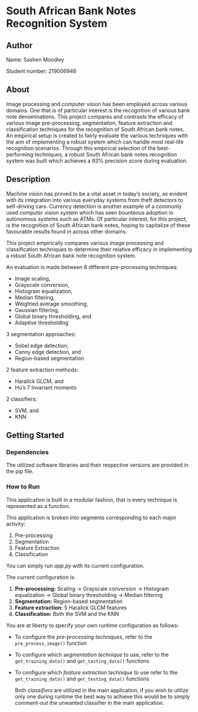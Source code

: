 # South African Bank Notes Recognition System

## Author
Name: Sashen Moodley

Student number: 219006946

## About

Image processing and computer vision has been employed across various domains. One that is of particular interest is the recognition of various bank note denominations. This project compares and contrasts the efficacy of various image pre-processing, segmentation, feature extraction and classification techniques for the recognition of South African bank notes. An empirical setup is created to fairly evaluate the various techniques with the aim of implementing a robust system which can handle most real-life recognition scenarios. Through this empirical selection of the best-performing techniques, a robust South African bank notes recognition system was built which achieves a 93% precision score during evaluation.

## Description

Machine vision has proved to be a vital asset in today’s society, as evident with its integration into various everyday systems from theft detectors to self-driving cars. Currency detection is another example of a commonly used computer vision system which has seen bounteous adoption in autonomous systems such as ATMs. Of particular interest, for this project, is the recognition of South African bank notes, hoping to capitalize of these favourable results found in across other domains.

This project empirically compares various image processing and classification techniques to determine their relative efficacy in implementing a robust South African bank note recognition system. 

An evaluation is made between 8 different pre-processing techniques:
  - Image scaling, 
  - Grayscale conversion, 
  - Histogram equalization, 
  - Median filtering, 
  - Weighted average smoothing,
  - Gaussian filtering, 
  - Global binary thresholding, and
  - Adaptive thresholding
 
3 segmentation approaches:
  - Sobel edge detection, 
  - Canny edge detection, and 
  - Region-based segmentation

2 feature extraction methods:
  - Haralick GLCM, and 
  - Hu’s 7 Invariant moments

2 classifiers:
  - SVM, and 
  - KNN 

## Getting Started

### Dependencies

The utilized software libraries and their respective versions are provided in the pip file.

### How to Run

This application is built in a modular fashion, that is every technique is represented as a function.

This application is broken into segments corresponding to each major activity:
1. Pre-processing
2. Segmentation
3. Feature Extraction
4. Classification

You can simply run _app.py_ with its current configuration.

The current configuration is:
1. **Pre-processing:** Scaling &#8594; Grayscale conversion &#8594; Histogram equalization &#8594; Global binary thresholding &#8594;  Median filtering
2. **Segmentation:** Region-based segmentation
3. **Feature extraction:** 5 Haralick GLCM features
4. **Classification:** Both the SVM and the KNN

You are at liberty to specify your own runtime configuration as follows:
- To configure the _pre-processing techniques_, refer to the ```pre_process_image()``` function

- To configure which _segmentation technique_ to use, refer to the ```get_training_data()``` and ```get_testing_data()``` functions

- To configure which _feature extraction technique_ to use refer to the ```get_training_data()``` and ```get_testing_data()``` functions

  Both _classifiers_ are utilized in the main application, if you wish to utilize only one during 
  runtime the best way to achieve this would be to simply _comment-out_ the unwanted classifier in the main application.
